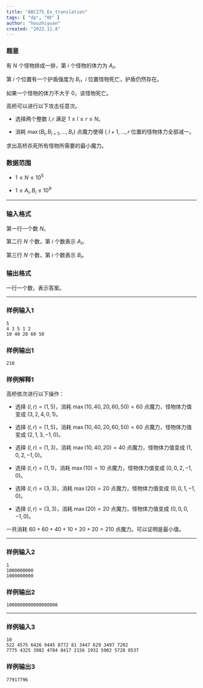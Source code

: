 ```yaml
---
title: "ABC275_Ex_translation"
tags: [ "dp", "树" ]
author: "houzhiyuan"
created: "2022.11.8"
---
```


### 题意 

有 $N$ 个怪物排成一排，第 $i$ 个怪物的体力为 $A_i$。

第 $i$ 个位置有一个护盾强度为 $B_i$，$i$ 位置怪物死亡，护盾仍然存在。

如果一个怪物的体力不大于 $0$，该怪物死亡。

高桥可以进行以下攻击任意次。

- 选择两个整数 $l,r$ 满足 $1\le l\le r\le N$。

- 消耗 $\max(B_l,B_{l+1},...,B_r)$ 点魔力使得 $l,l+1,...,r$ 位置的怪物体力全部减一。

求出高桥杀死所有怪物所需要的最小魔力。

### 数据范围

- $1\le N\le 10^5$

- $1\le A_i,B_i\le 10^9$

---

### 输入格式

第一行一个数 $N$。

第二行 $N$ 个数，第 $i$ 个数表示 $A_i$。

第三行 $N$ 个数，第 $i$ 个数表示 $B_i$。

### 输出格式

一行一个数，表示答案。

---

### 样例输入1

```
5
4 3 5 1 2
10 40 20 60 50
```

### 样例输出1

```
210
```

### 样例解释1

高桥依次进行以下操作：

- 选择 $(l,r)=(1,5)$，消耗 $\max(10,40,20,60,50)=60$ 点魔力，怪物体力值变成 $(3,2,4,0,1)$。

- 选择 $(l,r)=(1,5)$，消耗 $\max(10,40,20,60,50)=60$ 点魔力，怪物体力值变成 $(2,1,3,-1,0)$。

- 选择 $(l,r)=(1,3)$，消耗 $\max(10,40,20)=40$ 点魔力，怪物体力值变成 $(1,0,2,-1,0)$。

- 选择 $(l,r)=(1,1)$，消耗 $\max(10)=10$ 点魔力，怪物体力值变成 $(0,0,2,-1,0)$。

- 选择 $(l,r)=(3,3)$，消耗 $\max(20)=20$ 点魔力，怪物体力值变成 $(0,0,1,-1,0)$。

- 选择 $(l,r)=(3,3)$，消耗 $\max(20)=20$ 点魔力，怪物体力值变成 $(0,0,0,-1,0)$。

一共消耗 $60+60+40+10+20+20=210$ 点魔力。可以证明是最小值。

---

### 样例输入2

```
1
1000000000
1000000000
```

### 样例输出2

```
1000000000000000000
```

---

### 样例输入3

```
10
522 4575 6426 9445 8772 81 3447 629 3497 7202
7775 4325 3982 4784 8417 2156 1932 5902 5728 8537
```

### 样例输出3

```
77917796
```